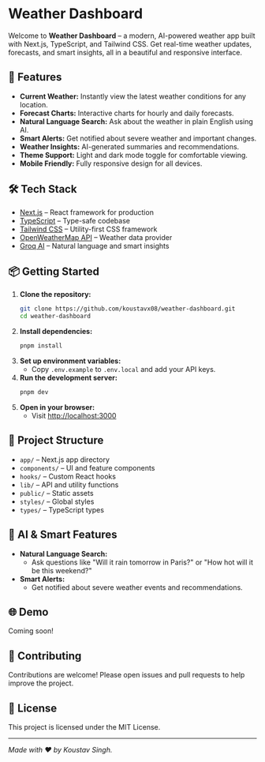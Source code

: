 # Weather Dashboard

Welcome to **Weather Dashboard** – a modern, AI-powered weather app built with Next.js, TypeScript, and Tailwind CSS. Get real-time weather updates, forecasts, and smart insights, all in a beautiful and responsive interface.

## 🚀 Features

- **Current Weather:** Instantly view the latest weather conditions for any location.
- **Forecast Charts:** Interactive charts for hourly and daily forecasts.
- **Natural Language Search:** Ask about the weather in plain English using AI.
- **Smart Alerts:** Get notified about severe weather and important changes.
- **Weather Insights:** AI-generated summaries and recommendations.
- **Theme Support:** Light and dark mode toggle for comfortable viewing.
- **Mobile Friendly:** Fully responsive design for all devices.

## 🛠️ Tech Stack

- [Next.js](https://nextjs.org/) – React framework for production
- [TypeScript](https://www.typescriptlang.org/) – Type-safe codebase
- [Tailwind CSS](https://tailwindcss.com/) – Utility-first CSS framework
- [OpenWeatherMap API](https://openweathermap.org/) – Weather data provider
- [Groq AI](https://groq.com/) – Natural language and smart insights

## 📦 Getting Started

1. **Clone the repository:**
   ```sh
   git clone https://github.com/koustavx08/weather-dashboard.git
   cd weather-dashboard
   ```
2. **Install dependencies:**
   ```sh
   pnpm install
   ```
3. **Set up environment variables:**
   - Copy `.env.example` to `.env.local` and add your API keys.
4. **Run the development server:**
   ```sh
   pnpm dev
   ```
5. **Open in your browser:**
   - Visit [http://localhost:3000](http://localhost:3000)

## 📁 Project Structure

- `app/` – Next.js app directory
- `components/` – UI and feature components
- `hooks/` – Custom React hooks
- `lib/` – API and utility functions
- `public/` – Static assets
- `styles/` – Global styles
- `types/` – TypeScript types

## 🤖 AI & Smart Features

- **Natural Language Search:**
  - Ask questions like "Will it rain tomorrow in Paris?" or "How hot will it be this weekend?"
- **Smart Alerts:**
  - Get notified about severe weather events and recommendations.

## 🌐 Demo

Coming soon!

## 🙌 Contributing

Contributions are welcome! Please open issues and pull requests to help improve the project.

## 📄 License

This project is licensed under the MIT License.

---

*Made with ❤️ by Koustav Singh.*
